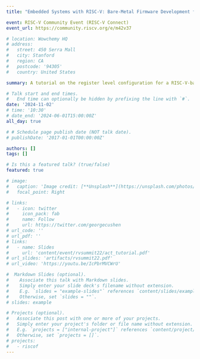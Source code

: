 ```yaml
---
title: "Embedded Systems with RISC-V: Bare-Metal Firmware Development for CH32V003 Microcontrollers"

event: RISC-V Community Event (RISC-V Connect)
event_url: https://community.riscv.org/e/m42v37

# location: Wowchemy HQ
# address:
#   street: 450 Serra Mall
#   city: Stanford
#   region: CA
#   postcode: '94305'
#   country: United States

summary: A tutorial on the register level configuration for a RISC-V-based Microcontroller, CH32V003 RISC-V Toolchains and OpenOCD to flash baremetal firmware in a microcontroller.

# Talk start and end times.
#   End time can optionally be hidden by prefixing the line with `#`.
date: '2024-11-02'
# time: '10:30'
# date_end: '2024-06-01T15:00:00Z'
all_day: true

# # Schedule page publish date (NOT talk date).
# publishDate: '2017-01-01T00:00:00Z'

authors: []
tags: []

# Is this a featured talk? (true/false)
featured: true

# image:
#   caption: 'Image credit: [**Unsplash**](https://unsplash.com/photos/bzdhc5b3Bxs)'
#   focal_point: Right

# links:
#   - icon: twitter
#     icon_pack: fab
#     name: Follow
#     url: https://twitter.com/georgecushen
# url_code: ''
# url_pdf: ''
# links:
#   - name: Slides
#     url: 'content/event/rvsummit22/act_tutorial.pdf'
# url_slides: 'artifacts/rvsummit22.pdf'
# url_video: 'https://youtu.be/IcPbrMVCWrU'

#  Markdown Slides (optional).
#    Associate this talk with Markdown slides.
#    Simply enter your slide deck's filename without extension.
#    E.g. `slides = "example-slides"` references `content/slides/example-slides.md`.
#    Otherwise, set `slides = ""`.
# slides: example

# Projects (optional).
#   Associate this post with one or more of your projects.
#   Simply enter your project's folder or file name without extension.
#   E.g. `projects = ["internal-project"]` references `content/project/deep-learning/index.md`.
#   Otherwise, set `projects = []`.
# projects:
#   - riscof
---
```


